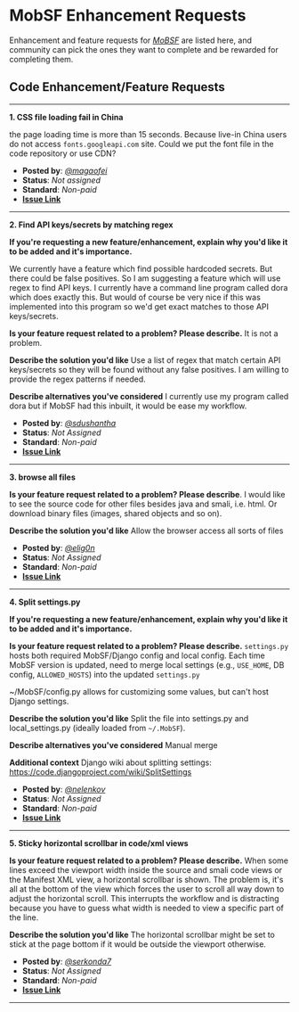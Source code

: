 # MobSF Enhancement Requests

Enhancement and feature requests for *[MoBSF](https://mobsf.github.io/docs/)* are listed here, and community can pick the ones they want to complete and be rewarded for completing them.

## Code Enhancement/Feature Requests
---

**1. CSS file loading fail in China**

the page loading time is more than 15 seconds.
Because live-in China users do not access `fonts.googleapi.com` site.
Could we put the font file in the code repository or use CDN?

  - **Posted by**: *[@magaofei](https://github.com/magaofei)*
  - **Status**: *Not assigned*
  - **Standard**: *Non-paid*
  - **[Issue Link](https://github.com/MobSF/Mobile-Security-Framework-MobSF/issues/1870)**

---

**2. Find API keys/secrets by matching regex**


**If you're requesting a new feature/enhancement, explain why you'd like it to be added and it's importance.**

We currently have a feature which find possible hardcoded secrets. But there could be false positives. So I am suggesting a feature which will use regex to find API keys. I currently have a command line program called dora which does exactly this. But would of course be very nice if this was implemented into this program so we'd get exact matches to those API keys/secrets.

**Is your feature request related to a problem? Please describe.**
It is not a problem.

**Describe the solution you'd like**
Use a list of regex that match certain API keys/secrets so they will be found without any false positives. I am willing to provide the regex patterns if needed.

**Describe alternatives you've considered**
I currently use my program called dora but if MobSF had this inbuilt, it would be ease my workflow.

 - **Posted by**: *[@sdushantha](https://github.com/sdushantha)*
 - **Status**: *Not Assigned*
 - **Standard**: *Non-paid*
 - **[Issue Link](https://github.com/MobSF/Mobile-Security-Framework-MobSF/issues/1843)**

---

**3. browse all files**

 
**Is your feature request related to a problem? Please describe**.
I would like to see the source code for other files besides java and smali, i.e. html. Or download binary files (images, shared objects and so on).

**Describe the solution you'd like**
Allow the browser access all sorts of files
 
 - **Posted by**: *[@elig0n](https://github.com/elig0n)*
 - **Status**: *Not Assigned*
 - **Standard**: *Non-paid*
 - **[Issue Link](https://github.com/MobSF/Mobile-Security-Framework-MobSF/issues/1724)**

---

**4. Split settings.py**

 
**If you're requesting a new feature/enhancement, explain why you'd like it to be added and it's importance.**

**Is your feature request related to a problem? Please describe.**
`settings.py` hosts both required MobSF/Django config and local config.
Each time MobSF version is updated, need to merge local settings (e.g., `USE_HOME`, DB config, `ALLOWED_HOSTS`) into the updated `settings.py`

~/MobSF/config.py allows for customizing some values, but can't host Django settings.

**Describe the solution you'd like**
Split the file into settings.py and local_settings.py (ideally loaded from `~/.MobSF`).

**Describe alternatives you've considered**
Manual merge

**Additional context**
Django wiki about splitting settings: https://code.djangoproject.com/wiki/SplitSettings
 
 - **Posted by**: *[@nelenkov](https://github.com/nelenkov)*
 - **Status**: *Not Assigned*
 - **Standard**: *Non-paid*
 - **[Issue Link](https://github.com/MobSF/Mobile-Security-Framework-MobSF/issues/1697)**

---

**5. Sticky horizontal scrollbar in code/xml views**


**Is your feature request related to a problem? Please describe.**
When some lines exceed the viewport width inside the source and smali code views or the Manifest XML view, a horizontal scrollbar is shown.
The problem is, it's all at the bottom of the view which forces the user to scroll all way down to adjust the horizontal scroll.
This interrupts the workflow and is distracting because you have to guess what width is needed to view a specific part of the line.

**Describe the solution you'd like**
The horizontal scrollbar might be set to stick at the page bottom if it would be outside the viewport otherwise.
 
 - **Posted by**: *[@serkonda7](https://github.com/serkonda7)*
 - **Status**: *Not Assigned*
 - **Standard**: *Non-paid*
 - **[Issue Link](https://github.com/MobSF/Mobile-Security-Framework-MobSF/issues/1693)**

---
